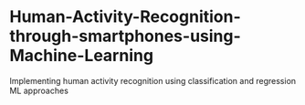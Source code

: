 # Human-Activity-Recognition-through-smartphones-using-Machine-Learning
Implementing human activity recognition using classification and regression ML approaches
